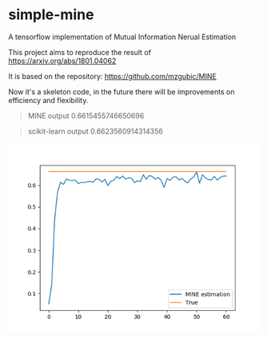 # simple-mine
A tensorflow implementation of Mutual Information Nerual Estimation

This project aims to reproduce the result of https://arxiv.org/abs/1801.04062

It is based on the repository: https://github.com/mzgubic/MINE

Now it's a skeleton code, in the future there will be improvements on efficiency and flexibility.

> MINE output 0.6615455746650696

> scikit-learn output 0.6623560914314356

![Screenshot](./images/Figure_1.png)
